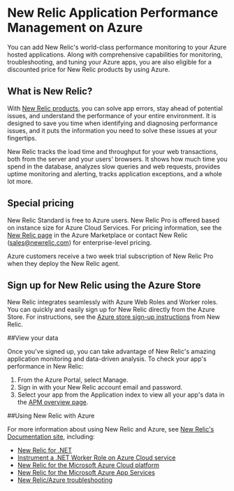 <properties 
    pageTitle="Using New Relic with Azure | Microsoft Azure" 
    description="Learn how to use the New Relic service to manage and monitor your Azure application." 
    services="" 
    documentationCenter=".net" 
    authors="nickfloyd" 
    manager="timlt" 
    editor=""/>

<tags 
    ms.service="cloud-services" 
    ms.workload="tbd" 
    ms.tgt_pltfrm="na" 
    ms.devlang="dotnet" 
    ms.topic="article" 
    ms.date="08/23/2016" 
    ms.author="nickfloyd@newrelic.com"/>


# <a name="new-relic-application-performance-management-on-azure"></a>New Relic Application Performance Management on Azure

You can add New Relic's world-class performance monitoring to your Azure hosted applications. Along with comprehensive capabilities for monitoring, troubleshooting, and tuning your Azure apps, you are also eligible for a discounted price for New Relic products by using Azure.

## <a name="what-is-new-relic"></a>What is New Relic?

With [New Relic products](https://newrelic.com/products), you can solve app errors, stay ahead of potential issues, and understand the performance of your entire environment. It is designed to save you time when identifying and diagnosing performance issues, and it puts the information you need to solve these issues at your fingertips.

New Relic tracks the load time and throughput for your web transactions, both from the server and your users' browsers. It shows how much time you spend in the database, analyzes slow queries and web requests, provides uptime monitoring and alerting, tracks application exceptions, and a whole lot more. 

## <a name="special-pricing"></a>Special pricing
New Relic Standard is free to Azure users. New Relic Pro is offered based on instance size for Azure Cloud Services. For pricing information, see the [New Relic page](https://azure.microsoft.com/marketplace/partners/newrelic/newrelic/) in the Azure Marketplace or contact New Relic (sales@newrelic.com) for enterprise-level pricing.

Azure customers receive a two week trial subscription of New Relic Pro when they deploy the New Relic agent.

## <a name="sign-up-for-new-relic-using-the-azure-store"></a>Sign up for New Relic using the Azure Store
New Relic integrates seamlessly with Azure Web Roles and Worker roles. You can quickly and easily sign up for New Relic directly from the Azure Store. For instructions, see the [Azure store sign-up instructions](https://docs.newrelic.com/docs/agents/net-agent/azure-installation/azure-cloud-services#signup) from New Relic.

##<a name="view-your-data"></a>View your data

Once you've signed up, you can take advantage of New Relic's amazing application monitoring and data-driven analysis. To check your app's performance in New Relic:

1. From the Azure Portal, select Manage.
2. Sign in with your New Relic account email and password.
3. Select your app from the Application index to view all your app's data in the [APM overview page](https://docs.newrelic.com/docs/apm/applications-menu/monitoring/apm-overview-page).

##<a name="using-new-relic-with-azure"></a>Using New Relic with Azure

For more information about using New Relic and Azure, see [New Relic's Documentation site](https://docs.newrelic.com/docs/agents/net-agent/azure-installation), including: 

* [New Relic for .NET](https://docs.newrelic.com/docs/agents/net-agent/getting-started/new-relic-net)
* [Instrument a .NET Worker Role on Azure Cloud service](https://docs.newrelic.com/docs/agents/net-agent/azure-installation/instrument-net-worker-role-azure-cloud-service)
* [New Relic for the Microsoft Azure Cloud platform](https://docs.newrelic.com/docs/agents/net-agent/azure-installation/azure-cloud-services)
* [New Relic for the Microsoft Azure App Services](https://docs.newrelic.com/docs/agents/net-agent/azure-installation/azure-portal)
* [New Relic/Azure troubleshooting](https://docs.newrelic.com/docs/agents/net-agent/azure-troubleshooting)

